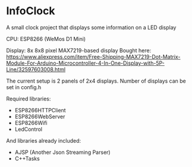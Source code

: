 # InfoClock

A small clock project that displays some information on a LED display

CPU:      ESP8266 (WeMos D1 Mini)

Display:  8x 8x8 pixel MAX7219-based display
Bought here:
https://www.aliexpress.com/item/Free-Shipping-MAX7219-Dot-Matrix-Module-For-Arduino-Microcontroller-4-In-One-Display-with-5P-Line/32597603008.html

The current setup is 2 panels of 2x4 displays. Number of displays can be set in config.h


Required libraries:
* ESP8266HTTPClient
* ESP8266WebServer
* ESP8266Wifi
* LedControl

And libraries already included:
* AJSP (Another Json Streaming Parser)
* C++Tasks

